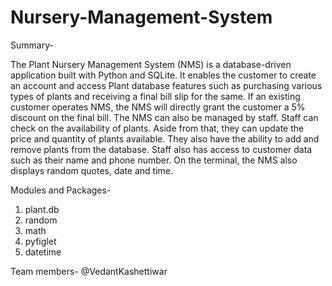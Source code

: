 # Nursery-Management-System
Summary-

The Plant Nursery Management System (NMS) is a database-driven application built with Python and SQLite. It enables the customer to create an account and access Plant database features such as purchasing various types of plants and receiving a final bill slip for the same. If an existing customer operates NMS, the NMS will directly grant the customer a 5% discount on the final bill. The NMS can also be managed by staff. Staff can check on the availability of plants. Aside from that, they can update the price and quantity of plants available. They also have the ability to add and remove plants from the database. Staff also has access to customer data such as their name and phone number. On the terminal, the NMS also displays random quotes, date and time. 

Modules and Packages-
1. plant.db
2. random
3. math
4. pyfiglet
5. datetime

Team members- @VedantKashettiwar
